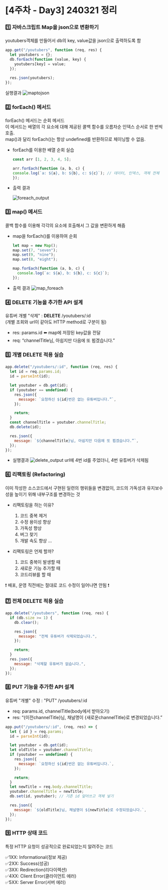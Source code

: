 # [4주차 - Day3] 240321 정리

### 1️⃣ 자바스크립트 Map을 json으로 변환하기

youtubers객체를 만들어서 db의 key, value값을 json으로 출력하도록 함

```javascript
app.get("/youtubers", function (req, res) {
  let youtubers = {};
  db.forEach(function (value, key) {
    youtubers[key] = value;
  });

  res.json(youtubers);
});
```

실행결과
![maptojson](../img/4-4-1.png)

### 2️⃣ forEach() 메서드

forEach() 메서드는 순회 메서드 </br>
이 메서드는 배열의 각 요소에 대해 제공된 콜백 함수를 오름차순 인덱스 순서로 한 번씩 호출. </br>
map()과 달리 forEach()는 항상 undefined를 반환하므로 체이닝할 수 없음.

- forEach를 이용한 배열 순회 실습

  ```javascript
  const arr [1, 2, 3, 4, 5];

  arr.forEach(function (a, b, c) {
  console.log(`a: ${a}, b: ${b}, c: ${c}`); // 데이터, 인덱스, 객체 전체
  });
  ```

- 출력 결과

  ![foreach_output](../img/4-4-2.png)

### 3️⃣ map() 메서드

콜백 함수를 이용해 각각의 요소에 호출해서 그 값을 변환하게 해줌

- map을 forEach()를 이용하여 순회

  ```javascript
  let map = new Map();
  map.set(7, "seven");
  map.set(9, "nine");
  map.set(8, "eight");

  map.forEach(function (a, b, c) {
    console.log(`a: ${a}, b: ${b}, c: ${c}`);
  });
  ```

- 출력 결과
  ![map_foreach](../img/4-4-3.png)

### 4️⃣ DELETE 기능을 추가한 API 설계

유튜버 개별 "삭제" : **DELETE** /youtubers/:id </br>
(개별 조회와 url이 같아도 HTTP method로 구분이 됨)

- res: params.id ⬅️ map에 저장된 key값을 전달
- req: “channelTitle님, 아쉽지만 다음에 또 뵙겠습니다.”

### 5️⃣ 개별 DELETE 적용 실습

```javascript
app.delete("/youtubers/:id", function (req, res) {
  let id = req.params.id;
  id = parseInt(id);

  let youtuber = db.get(id);
  if (youtuber == undefined) {
    res.json({
      message: `요청하신 ${id}번은 없는 유튜버입니다.”`,
    });

    return;
  }
  const channelTitle = youtuber.channelTitle;
  db.delete(id);

  res.json({
    message: `${channelTitle}님, 아쉽지만 다음에 또 뵙겠습니다.”`,
  });
});
```

- 실행결과
  ![delete_output](../img/4-4-4.png)
  url에 4번 id를 주었더니, 4번 유튜버가 삭제됨

### 6️⃣ 리팩토링 (Refactoring)

이미 작성한 소스코드에서 구현된 일련의 행위들을 변경없이, 코드의 가독성과 유지보수성을 높이기 위해 내부구조를 변경하는 것

- 리팩토링을 하는 이유?

  1. 코드 중복 제거
  2. 수정 용이성 향상
  3. 가독성 향상
  4. 버그 찾기
  5. 개발 속도 향상 ...

- 리팩토링은 언제 할까?
  1. 코드 중복이 발생할 때
  2. 새로운 기능 추가할 때
  3. 코드리뷰를 할 때

❗️ 배포, 운영 직전에는 절대로 코드 수정이 일어나면 안됨 ❗️

### 7️⃣ 전체 DELETE 적용 실습

```javascript
app.delete("/youtubers", function (req, res) {
  if (db.size >= 1) {
    db.clear();

    res.json({
      message: "전체 유튜버가 삭제되었습니다.",
    });

    return;
  }
  res.json({
    message: "삭제할 유튜버가 없습니다.",
  });
});
```

### 8️⃣ PUT 기능을 추가한 API 설계

유튜버 "개별" 수정 : "PUT" /youtubers/:id

- req: params.id, channelTitle(body에서 받아오기)
- res: “{이전channelTitle}님, 채널명이 {새로운channelTitle}로 변경되었습니다.”

```javascript
app.put("/youtubers/:id", (req, res) => {
  let { id } = req.params;
  id = parseInt(id);

  let youtuber = db.get(id);
  let oldTitle = youtuber.channelTitle;
  if (youtuber == undefined) {
    res.json({
      message: `요청하신 ${id}번은 없는 유튜버입니다.`,
    });

    return;
  }
  let newTitle = req.body.channelTitle;
  youtuber.channelTitle = newTitle;
  db.set(id, youtuber); // 기존 id 덮어쓰고 객체 넣기

  res.json({
    message: `${oldTitle}님, 채널명이 ${newTitle}로 수정되었습니다.`,
  });
});
```

### 9️⃣ HTTP 상태 코드

특정 HTTP 요청이 성공적으로 완료되었는지 알려주는 코드

✅1XX: Informational(정보 제공) </br>
✅2XX: Success(성공) </br>
✅3XX: Redirection(리다이렉션) </br>
✅4XX: Client Error(클라이언트 에러) </br>
✅5XX: Server Error(서버 에러)
